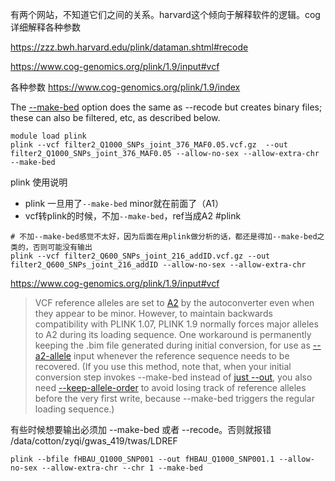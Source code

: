 有两个网站，不知道它们之间的关系。harvard这个倾向于解释软件的逻辑。cog详细解释各种参数

https://zzz.bwh.harvard.edu/plink/dataman.shtml#recode

https://www.cog-genomics.org/plink/1.9/input#vcf

各种参数
https://www.cog-genomics.org/plink/1.9/index



The [--make-bed](https://zzz.bwh.harvard.edu/plink/data.shtml#bed) option does the same as --recode but creates binary files; these can also be filtered, etc, as described below.

```shell
module load plink
plink --vcf filter2_Q1000_SNPs_joint_376_MAF0.05.vcf.gz  --out filter2_Q1000_SNPs_joint_376_MAF0.05 --allow-no-sex --allow-extra-chr --make-bed
```

plink 使用说明
- plink 一旦用了`--make-bed` minor就在前面了（A1）
- vcf转plink的时候，不加`--make-bed`，ref当成A2 #plink 

```shell
# 不加--make-bed感觉不太好，因为后面在用plink做分析的话，都还是得加--make-bed之类的，否则可能没有输出
plink --vcf filter2_Q600_SNPs_joint_216_addID.vcf.gz --out filter2_Q600_SNPs_joint_216_addID --allow-no-sex --allow-extra-chr
```
https://www.cog-genomics.org/plink/1.9/input#vcf

> VCF reference alleles are set to [A2](https://www.cog-genomics.org/plink/1.9/data#ax_allele) by the autoconverter even when they appear to be minor. However, to maintain backwards compatibility with PLINK 1.07, PLINK 1.9 normally forces major alleles to A2 during its loading sequence. One workaround is permanently keeping the .bim file generated during initial conversion, for use as [--a2-allele](https://www.cog-genomics.org/plink/1.9/data#ax_allele) input whenever the reference sequence needs to be recovered. (If you use this method, note that, when your initial conversion step invokes --make-bed instead of [just --out](https://www.cog-genomics.org/plink/1.9/input#keep_autoconv), you also need [--keep-allele-order](https://www.cog-genomics.org/plink/1.9/data#ax_allele) to avoid losing track of reference alleles before the very first write, because --make-bed triggers the regular loading sequence.)



有些时候想要输出必须加 --make-bed 或者 --recode。否则就报错
/data/cotton/zyqi/gwas_419/twas/LDREF
```shell
plink --bfile fHBAU_Q1000_SNP001 --out fHBAU_Q1000_SNP001.1 --allow-no-sex --allow-extra-chr --chr 1 --make-bed
```
  
  
  